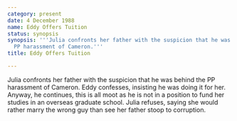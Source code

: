 ```yaml
---
category: present
date: 4 December 1988
name: Eddy Offers Tuition
status: synopsis
synopsis: '''Julia confronts her father with the suspicion that he was behind the
  PP harassment of Cameron.'''
title: Eddy Offers Tuition

---
```


Julia confronts her father with the suspicion that he was behind the
PP harassment of Cameron. Eddy confesses, insisting he was doing it for
her. Anyway, he continues, this is all moot as he is not in a position
to fund her studies in an overseas graduate school. Julia refuses,
saying she would rather marry the wrong guy than see her father stoop to
corruption.
